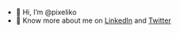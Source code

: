 - 👋 Hi, I’m @pixeliko
- 👀 Know more about me on [LinkedIn](https://www.linkedin.com/in/albertoperezbermejo) and [Twitter](https://twitter.com/pixeliko)

<!---
pixeliko/pixeliko is a ✨ special ✨ repository because its `README.md` (this file) appears on your GitHub profile.
You can click the Preview link to take a look at your changes.
--->
